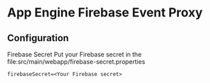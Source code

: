 # App Engine Firebase Event Proxy


## Configuration

Firebase Secret
Put your Firebase secret in the file:src/main/webapp/firebase-secret.properties
```
firebaseSecret=<Your Firebase secret>
```
